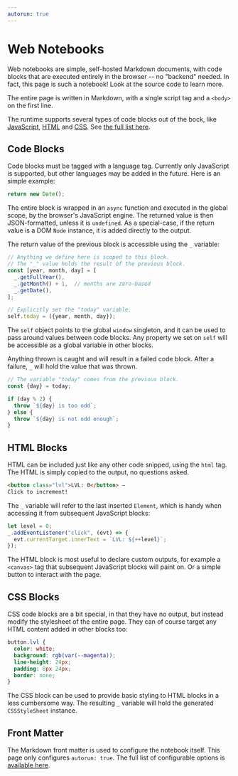 ```yaml
---
autorun: true
---
```


# Web Notebooks

Web notebooks are simple, self-hosted Markdown documents, with code blocks that
are executed entirely in the browser -- no "backend" needed. In fact, this page
is such a notebook! Look at the source code to learn more.

The entire page is written in Markdown, with a single script tag and a
`<body>` on the first line.

The runtime supports several types of code blocks out of the bock, like
[JavaScript](#code-blocks), [HTML](#html-blocks) and [CSS](#css-blocks). See
[the full list here](code-blocks).

## Code Blocks

Code blocks must be tagged with a language tag. Currently only JavaScript is
supported, but other languages may be added in the future. Here is an simple
example:

```js
return new Date();
```

The entire block is wrapped in an `async` function and executed in the global
scope, by the browser's JavaScript engine. The returned value is then
JSON-formatted, unless it is `undefined`. As a special-case, if the return
value is a DOM `Node` instance, it is added directly to the output.

The return value of the previous block is accessible using the `_` variable:

```js
// Anything we define here is scoped to this block.
// The "_" value holds the result of the previous block.
const [year, month, day] = [
  _.getFullYear(),
  _.getMonth() + 1,  // months are zero-based
  _.getDate(),
];

// Explicitly set the "today" variable.
self.today = ({year, month, day});
```

The `self` object points to the global `window` singleton, and it can be used
to pass around values between code blocks. Any property we set on `self` will
be accessible as a global variable in other blocks.

Anything thrown is caught and will result in a failed code block. After a
failure, `_` will hold the value that was thrown.

```js
// The variable "today" comes from the previous block.
const {day} = today;

if (day % 2) {
  throw `${day} is too odd`;
} else {
  throw `${day} is not odd enough`;
}
```

## HTML Blocks

HTML can be included just like any other code snipped, using the `html` tag.
The HTML is simply copied to the output, no questions asked.


```html
<button class="lvl">LVL: 0</button> —
Click to increment!
```

The `_` variable will refer to the last inserted `Element`, which is handy when
accessing it from subsequent JavaScript blocks:

```js
let level = 0;
_.addEventListener("click", (evt) => {
  evt.currentTarget.innerText = `LVL: ${++level}`;
});
```

The HTML block is most useful to declare custom outputs, for example a
`<canvas>` tag that subsequent JavaScript blocks will paint on. Or a simple
button to interact with the page.

## CSS Blocks

CSS code blocks are a bit special, in that they have no output, but instead
modify the stylesheet of the entire page. They can of course target any HTML
content added in other blocks too:

```css
button.lvl {
  color: white;
  background: rgb(var(--magenta));
  line-height: 24px;
  padding: 8px 24px;
  border: none;
}
```

The CSS block can be used to provide basic styling to HTML blocks in a less
cumbersome way. The resulting `_` variable will hold the generated
`CSSStyleSheet` instance.

## Front Matter

The Markdown front matter is used to configure the notebook itself. This page
only configures `autorun: true`. The full list of configurable options is
[available here](/config).
